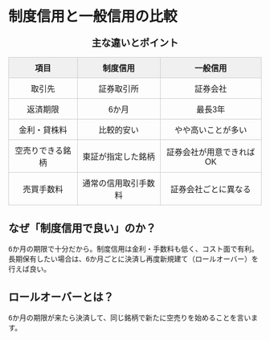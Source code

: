 <!DOCTYPE html>
<html lang="ja">
<head>
<meta charset="UTF-8">
<title>制度信用と一般信用の比較表</title>
<style>
  body { font-family: Arial, sans-serif; }
  table { border-collapse: collapse; width: 100%; margin-top: 20px; }
  th, td { border: 1px solid #ccc; padding: 8px; text-align: center; }
  th { background-color: #f0f0f0; }
  caption { font-size: 1.2em; font-weight: bold; margin-bottom: 10px; }
</style>
</head>
<body>

<h1>制度信用と一般信用の比較</h1>

<table>
  <caption>主な違いとポイント</caption>
  <thead>
    <tr>
      <th>項目</th>
      <th>制度信用</th>
      <th>一般信用</th>
    </tr>
  </thead>
  <tbody>
    <tr>
      <td>取引先</td>
      <td>証券取引所</td>
      <td>証券会社</td>
    </tr>
    <tr>
      <td>返済期限</td>
      <td>6か月</td>
      <td>最長3年</td>
    </tr>
    <tr>
      <td>金利・貸株料</td>
      <td>比較的安い</td>
      <td>やや高いことが多い</td>
    </tr>
    <tr>
      <td>空売りできる銘柄</td>
      <td>東証が指定した銘柄</td>
      <td>証券会社が用意できればOK</td>
    </tr>
    <tr>
      <td>売買手数料</td>
      <td>通常の信用取引手数料</td>
      <td>証券会社ごとに異なる</td>
    </tr>
  </tbody>
</table>

<h2>なぜ「制度信用で良い」のか？</h2>
<p>6か月の期限で十分だから。制度信用は金利・手数料も低く、コスト面で有利。<br>
長期保有したい場合は、6か月ごとに決済し再度新規建て（ロールオーバー）を行えば良い。</p>

<h2>ロールオーバーとは？</h2>
<p>6か月の期限が来たら決済して、同じ銘柄で新たに空売りを始めることを言います。</p>

</body>
</html>
